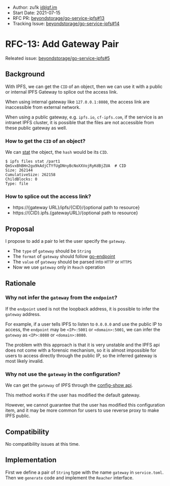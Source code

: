 - Author: zu1k <i@lgf.im>
- Start Date: 2021-07-15
- RFC PR: [beyondstorage/go-service-ipfs#13](https://github.com/beyondstorage/go-service-ipfs/pull/13)
- Tracking Issue: [beyondstorage/go-service-ipfs#14](https://github.com/beyondstorage/go-service-ipfs/issues/14)

# RFC-13: Add Gateway Pair

Releated issue: [beyondstorage/go-service-ipfs#5](https://github.com/beyondstorage/go-service-ipfs/issues/5)

## Background

With IPFS, we can get the `CID` of an object, then we can use it with a public or internal IPFS Gateway to splice out the access link.

When using internal gateway like `127.0.0.1:8080`, the access link are inaccessible from external network.

When using a public gateway, e.g. `ipfs.io`, `cf-ipfs.com`, if the service is an intranet IPFS cluster, it is possible that the files are not accessible from these public gateway as well.

### How to get the `CID` of an object?

We can [stat](https://docs.ipfs.io/reference/http/api/#api-v0-files-stat) the object, the `hash` would be its `CID`.

```
$ ipfs files stat /part1
QmSvxBhBHn2gu9kAdjCTYfUgDNnyBcNoXXVojRyKdBjZUA  # CID
Size: 262144
CumulativeSize: 262158
ChildBlocks: 0
Type: file
```

### How to splice out the access link?

- https://{gateway URL}/ipfs/{CID}/{optional path to resource}
- https://{CID}.ipfs.{gatewayURL}/{optional path to resource}

## Proposal

I propose to add a pair to let the user specify the `gateway`.

- The `type` of `gateway` should be `String`
- The `format` of `gateway` should follow [go-endpoint](https://github.com/beyondstorage/go-endpoint/blob/master/README.md)
- The `value` of `gateway` should be parsed into `HTTP` or `HTTPS`
- Now we use `gateway` only in `Reach` operation

## Rationale

### Why not infer the `gateway` from the `endpoint`?

If the `endpoint` used is not the loopback address, it is possible to infer the `gateway` address.

For example, if a user tells IPFS to listen to `0.0.0.0` and use the public IP to access, the `endpoint` may be `<IP>:5001` or `<domain>:5001`, we can infer the `gateway` as `<IP>:8080` or `<domain>:8080`.

The problem with this approach is that it is very unstable and the IPFS api does not come with a forensic mechanism, so it is almost impossible for users to access directly through the public IP, so the inferred gateway is most likely invalid.

### Why not use the `gateway` in the configuration?

We can get the `gateway` of IPFS through the [config-show api](https://docs.ipfs.io/reference/http/api/#api-v0-config-show).

This method works if the user has modified the default gateway. 

However, we cannot guarantee that the user has modified this configuration item, and it may be more common for users to use reverse proxy to make IPFS public.

## Compatibility

No compatibility issues at this time.

## Implementation

First we define a pair of `String` type with the name `gateway` in `service.toml`. Then we `generate` code and implement the `Reacher` interface.
